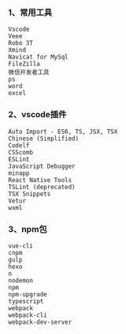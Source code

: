 ### 1、常用工具
```
Vscode
Veee
Robo 3T
Xmind
Navicat for MySql
FileZilla
微信开发者工具
ps
word
excel
```
### 2、vscode插件
```
Auto Import - ES6, TS, JSX, TSX
Chinese (Simplified)
Codelf
CSScomb
ESLint
JavaScript Debugger
minapp
React Native Tools
TSLint (deprecated)
TSX Snippets
Vetur
wxml
```
### 3、npm包
```
vue-cli
cnpm
gulp
hexo
n
nodemon
npm
npm-upgrade
typescript
webpack
webpack-cli
webpack-dev-server
```